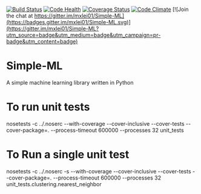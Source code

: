 [![Build Status](https://travis-ci.org/mxlei01/simpleml.svg?branch=master)](https://travis-ci.org/mxlei01/simpleml)
[![Code Health](https://landscape.io/github/mxlei01/Simple-ML/master/landscape.svg?style=flat)](https://landscape.io/github/mxlei01/Simple-ML/master)
[![Coverage Status](https://coveralls.io/repos/github/mxlei01/Simple-ML/badge.svg?branch=master)](https://coveralls.io/github/mxlei01/Simple-ML?branch=master)
[![Code Climate](https://codeclimate.com/github/mxlei01/Simple-ML/badges/gpa.svg)](https://codeclimate.com/github/mxlei01/Simple-ML)
[![Join the chat at https://gitter.im/mxlei01/Simple-ML](https://badges.gitter.im/mxlei01/Simple-ML.svg)](https://gitter.im/mxlei01/Simple-ML?utm_source=badge&utm_medium=badge&utm_campaign=pr-badge&utm_content=badge)

# Simple-ML

A simple machine learning library written in Python

# To run unit tests

nosetests -c ../.noserc --with-coverage --cover-inclusive --cover-tests --cover-package=. --process-timeout 600000 --processes 32 unit_tests

# To Run a single unit test

nosetests -c ../.noserc -s --with-coverage --cover-inclusive --cover-tests --cover-package=. --process-timeout 600000 --processes 32 unit_tests.clustering.nearest_neighbor

